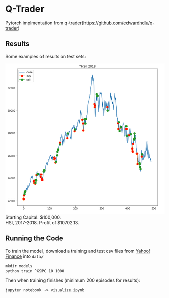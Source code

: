 # Q-Trader
Pytorch implmentation from q-trader(https://github.com/edwardhdlu/q-trader)

## Results

Some examples of results on test sets:

![HSI2018](images/%5EHSI_2018.png)  
Starting Capital: $100,000.  
HSI, 2017-2018. Profit of $10702.13.

## Running the Code

To train the model, download a training and test csv files from [Yahoo! Finance](https://ca.finance.yahoo.com/quote/%5EGSPC/history?p=%5EGSPC) into `data/`
```
mkdir models
python train ^GSPC 10 1000
```

Then when training finishes (minimum 200 episodes for results):
```
jupyter notebook -> visualize.ipynb
```
